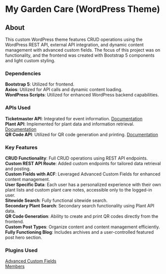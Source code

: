 # My Garden Care (WordPress Theme)

## About
This custom WordPress theme features CRUD operations using the WordPress REST API, external API integration, and dynamic content management with advanced custom fields. The focus of this project was on functionality, and the frontend was created with Bootstrap 5 components and light custom styling.

### Dependencies
**Bootstrap 5**: Utilized for frontend.</br>
**Axios**: Utilized for API calls and dynamic content loading.</br>
**WordPress Scripts**: Utilized for enhanced WordPress backend capabilities.

### APIs Used
**Ticketmaster API**: Integrated for event information. [Documentation]([url](https://developer.ticketmaster.com/products-and-docs/apis/getting-started/))</br>
**Plant API**: Implemented for plant data and information retrieval. [Documentation]([url](https://perenual.com/docs/api))</br>
**QR Code API**: Utilized for QR code generation and printing. [Documentation]([url](https://goqr.me/api/))

### Key Features
**CRUD Functionality**: Full CRUD operations using REST API endpoints.</br>
**Custom REST API Route**: Added custom endpoints for tailored data retrieval and posting.</br>
**Custom Fields with ACF**: Leveraged Advanced Custom Fields for enhanced content management.</br>
**User Specific Data**: Each user has a personalized experience with their own plant lists and custom plant care notes, accessible only to the logged-in user.</br>
**Sitewide Search**: Fully functional sitewide search.</br>
**Secondary Plant Search**: Secondary search functionality using Plant API data.</br>
**QR Code Generation**: Ability to create and print QR codes directly from the frontend.</br>
**Custom Post Types**: Organize content and content management efficiently.</br>
**Fully Functioning Blog**: Includes archives and a user-controlled featured post hero section.</br>

### Plugins Used
[Advanced Custom Fields]([url](https://www.advancedcustomfields.com/))</br>
[Members]([url](https://members-plugin.com/))
